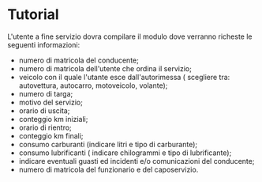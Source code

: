 # Tutorial 
L'utente a fine servizio dovra compilare il modulo dove verranno richeste le seguenti informazioni:
- numero di matricola del conducente;
- numero di matricola dell'utente che ordina il servizio; 
- veicolo con il quale l'utante esce dall'autorimessa ( scegliere tra: autovettura, autocarro, motoveicolo, volante);
- numero di targa;
- motivo del servizio;
- orario di uscita;
- conteggio km iniziali;
- orario di rientro;
- conteggio km finali; 
- consumo carburanti (indicare litri e tipo di carburante);
- consumo lubrificanti ( indicare chilogrammi e tipo di lubrificante);
- indicare eventuali guasti ed incidenti e/o comunicazioni del conducente;
- numero di matricola del funzionario e del caposervizio.

